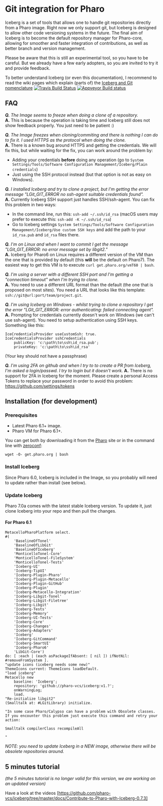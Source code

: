 # Git integration for Pharo
Iceberg is a set of tools that allows one to handle git repositories directly from a Pharo image. Right now we only support git, but Iceberg is designed to allow other code versioning systems in the future. The final aim of Iceberg is to become the default repository manager for Pharo-core, allowing for smoother and faster integration of contributions, as well as better branch and version management.

Please be aware that this is still an experimental tool, so you have to be careful. But we already have a few early adopters, so you are invited to try it and provide feedback.

To better understand Iceberg (or even this documentation), I recommend to read the wiki pages which explain (parts of) the [Iceberg and Git nomenclature](docs/Iceberg-glossary.md) 
[![Travis Build Status](https://travis-ci.org/pharo-vcs/iceberg.svg?branch=master)](https://travis-ci.org/pharo-vcs/iceberg)
[![Appveyor Build status](https://ci.appveyor.com/api/projects/status/github/pharo-vcs/iceberg?svg=true)](https://ci.appveyor.com/project/pharo-vcs/iceberg)  


## FAQ

***Q.** The Image seems to freeze when doing a clone of a repository.*  
**A.** This is because the operation is taking time and Iceberg still does not show feedback properly. You just need to be patient :)  

***Q.** The Image freezes when cloning/commiting and there is nothing I can do to fix it. I used HTTPS as the protocol when doing the clone.*  
**A.** There is a known bug around HTTPS and getting the credentials. We will fix this, but while waiting for the fix, you can work around the problem by:  
- Adding your credentials **before** doing any operation (go to `System Settings/Tools/Software Configuration Management/Iceberg/Plain credentials`)
- Just using the SSH protocol instead (but that option is not as easy on Windows).  

***Q.** I installed Iceberg and try to clone a project, but I'm getting the error message "LGit_GIT_ERROR no ssh-agent suitable credentials found".*  
**A.** Currently Iceberg SSH support just handles SSH/ssh-agent. You can fix this problem in two ways:  
- In the command line, run this: `ssh-add ~/.ssh/id_rsa` (macOS users may prefer to execute this: `ssh-add -K ~/.ssh/id_rsa`)
- Go to Iceberg settings `System Settings/Tools/Software Configuration Management/Iceberg/Use custom SSH keys` and add the path to your `id_rsa.pub` and `id_rsa` files there.  

***Q.** I'm on Linux and when I want to commit I get the message "LGit_GIT_ERROR: no error message set by libgit2."*  
**A.** Iceberg for Pharo6 on Linux requires a different version of the VM than the one that is provided by 
default (this **will** be the default on Pharo7). The easiest way to get this VM is to execute `curl get.pharo.org/vmT60 | bash`.  

***Q.** I'm using a server with a different SSH port and I'm getting a "connection timeout" when I'm trying to clone.*  
**A.** You need to use a different URL format than the default (the one that is proposed on most sites). You need a URL that looks like this template: ` ssh://git@url:port/team/project.git`.

***Q.** I'm using Iceberg on Windows - whilst trying to clone a repository I get the error "LGit_GIT_ERROR: error authenticating: failed connecting agent".*  
**A.** Prompting for credentials currently doesn't work on Windows (we can't use ssh-agent).  You need to setup authentication using SSH keys.  Something like this:
```Smalltalk
IceCredentialsProvider useCustomSsh: true.
IceCredentialsProvider sshCredentials
	publicKey: 'c:\path\to\ssh\id_rsa.pub';
	privateKey: 'c:\path\to\ssh\id_rsa'
```

(Your key should not have a passphrase)

***Q.** I'm using 2FA on github and when I try to to create a PR from Iceberg, I'm asked a login/passwd. I try to login but it doesn't work.*
**A.** There is no support for 2FA in Iceberg for the moment. Please create a personal Access Tokens to replace your password in order to avoid this problem: https://github.com/settings/tokens

## Installation (for development)
### Prerequisites
- Latest Pharo 6.1+ image.
- Pharo VM for Pharo 6.1+.

You can get both by downloading it from the [Pharo](http://pharo.org) site or in the command line with [zeroconf](http://get.pharo.org): 

```Shell
wget -O- get.pharo.org | bash
```

### Install Iceberg
Since Pharo 6.0, Iceberg is included in the Image, so you probably will need to update rather than install (see below).

### Update Iceberg
Pharo 7.0a comes with the latest stable Iceberg version. To update it, just clone Iceberg into your repo and then pull the changes.

#### For Pharo 6.1

```Smalltalk
MetacelloPharoPlatform select.
#(
    'BaselineOfTonel'
    'BaselineOfLibGit'
    'BaselineOfIceberg'
    'MonticelloTonel-Core'
    'MonticelloTonel-FileSystem'
    'MonticelloTonel-Tests'
    'Iceberg-UI' 
    'Iceberg-TipUI'
    'Iceberg-Plugin-Pharo' 
    'Iceberg-Plugin-Metacello' 
    'Iceberg-Plugin-GitHub' 
    'Iceberg-Plugin' 
    'Iceberg-Metacello-Integration' 
    'Iceberg-Libgit-Tonel' 
    'Iceberg-Libgit-Filetree' 
    'Iceberg-Libgit' 
    'Iceberg-Tests'
    'Iceberg-Memory'
    'Iceberg-UI-Tests'
    'Iceberg-Core' 
    'Iceberg-Changes' 
    'Iceberg-Adapters' 
    'Iceberg'
    'Iceberg-GitCommand'
    'Iceberg-SmartUI'
    'Iceberg-Pharo6'
    'LibGit-Core') 
do: [ :each | (each asPackageIfAbsent: [ nil ]) ifNotNil: #removeFromSystem ].
"update icons (iceberg needs some new)"
ThemeIcons current: ThemeIcons loadDefault.
"load iceberg"
Metacello new
  	baseline: 'Iceberg';
  	repository: 'github://pharo-vcs/iceberg:v1.?';
	onWarningLog;
  	load.
"Re-initialize libgit2"
(Smalltalk at: #LGitLibrary) initialize.

"In some case Pharo/Calypso can have a problem with Obsolete classes. If you encounter this problem just execute this command and retry your action:

Smalltalk compilerClass recompileAll

"
```

*NOTE: you need to update Iceberg in a NEW image, otherwise there will be obsolete repositories around.*

## 5 minutes tutorial
*(the 5 minutes tutorial is no longer valid for this version, we are working on an updated version)*

Have a look at the videos [https://github.com/pharo-vcs/iceberg/tree/master/docs/Contribute-to-Pharo-with-Iceberg-0.7.3]
